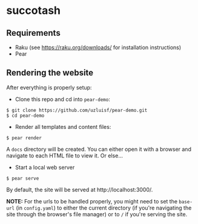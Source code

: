 # succotash

## Requirements

* Raku (see https://raku.org/downloads/ for installation instructions)
* Pear

## Rendering the website

After everything is properly setup:

* Clone this repo and cd into `pear-demo`:

```
$ git clone https://github.com/uzluisf/pear-demo.git
$ cd pear-demo
```

* Render all templates and content files:

```
$ pear render
```

A `docs` directory will be created. You can either open it with a browser
and navigate to each HTML file to view it. Or else...

* Start a local web server

```
$ pear serve
```

By default, the site will be served at http://localhost:3000/.

**NOTE:** For the urls to be handled properly, you might
need to set the `base-url` (in `config.yaml`) to either the current
directory (if you're navigating the site through the browser's file manager)
or to `/` if you're serving
the site. 

